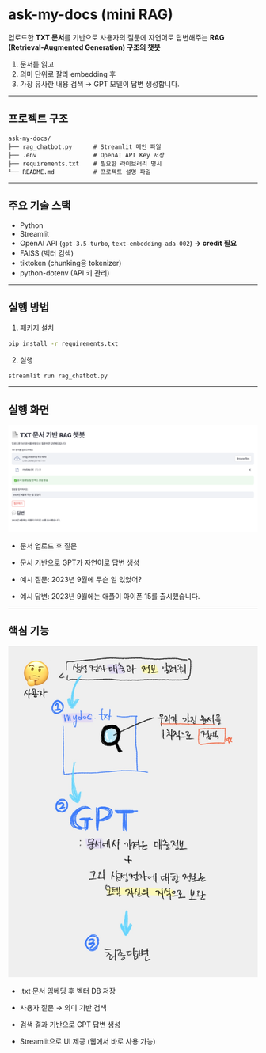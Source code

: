 # ask-my-docs (mini RAG)

업로드한 **TXT 문서**를 기반으로 사용자의 질문에 자연어로 답변해주는 **RAG (Retrieval-Augmented Generation) 구조의 챗봇**

1. 문서를 읽고  
2. 의미 단위로 잘라 embedding 후  
3. 가장 유사한 내용 검색 → GPT 모델이 답변 생성합니다.

---

## 프로젝트 구조
```
ask-my-docs/
├── rag_chatbot.py      # Streamlit 메인 파일
├── .env                # OpenAI API Key 저장
├── requirements.txt    # 필요한 라이브러리 명시
└── README.md           # 프로젝트 설명 파일
```


---

## 주요 기술 스택
- Python
- Streamlit
- OpenAI API (`gpt-3.5-turbo`, `text-embedding-ada-002`) **→  credit 필요**
- FAISS (벡터 검색)
- tiktoken (chunking용 tokenizer)
- python-dotenv (API 키 관리)

---

## 실행 방법
1. 패키지 설치
```bash
pip install -r requirements.txt
```

2. 실행
```
streamlit run rag_chatbot.py
```

---
## 실행 화면

![결과 이미지](./data_img/result01.png)

- 문서 업로드 후 질문

- 문서 기반으로 GPT가 자연어로 답변 생성

- 예시 질문: 2023년 9월에 무슨 일 있었어?

- 예시 답변: 2023년 9월에는 애플이 아이폰 15를 출시했습니다.

---
## 핵심 기능
![과정 이미지](./data_img/process.jpg)
- .txt 문서 임베딩 후 벡터 DB 저장

- 사용자 질문 → 의미 기반 검색

- 검색 결과 기반으로 GPT 답변 생성

- Streamlit으로 UI 제공 (웹에서 바로 사용 가능)


